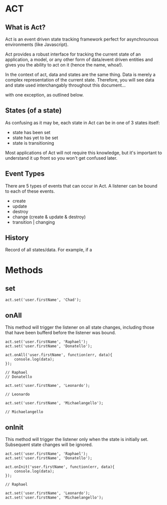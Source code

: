 # ACT

## What is Act?

Act is an event driven state tracking framework perfect for asynchrounous environments (like Javascript).

Act provides a robust interface for tracking the current state of an application, a model, or any other form of data/event driven entities and gives you the ability to act on it (hence the name, whoa!).

In the context of act, data and states are the same thing. Data is merely a complex representation of the current state. Therefore, you will see data and state used interchangably throughout this document…

with one exception, as outlined below.

## States (of a state)

As confusing as it may be, each state in Act can be in one of 3 states itself:

- state has been set
- state has yet to be set
- state is transitioning

Most applications of Act will not require this knowledge, but it's important to understand it up front so you won't get confused later.

## Event Types

There are 5 types of events that can occur in Act. A listener can be bound to each of these events.

- create
- update
- destroy
- change (create & update & destroy)
- transition | changing

## History

Record of all states/data. For example, if a 

# Methods

## set

```
act.set('user.firstName', 'Chad');
```

## onAll

This method will trigger the listener on all state changes, including those that have been bufferd before the listener was bound.

```
act.set('user.firstName', 'Raphael');
act.set('user.firstName', 'Donatello');

act.onAll('user.firstName', function(err, data){
	console.log(data);
});

// Raphael
// Donatello

act.set('user.firstName', 'Leonardo');

// Leonardo

act.set('user.firstName', 'Michaelangello');

// Michaelangello
```

## onInit

This method will trigger the listener only when the state is initially set. Subsequent state changes will be ignored.

```
act.set('user.firstName', 'Raphael');
act.set('user.firstName', 'Donatello');

act.onInit('user.firstName', function(err, data){
	console.log(data);
});

// Raphael

act.set('user.firstName', 'Leonardo');
act.set('user.firstName', 'Michaelangello');
```